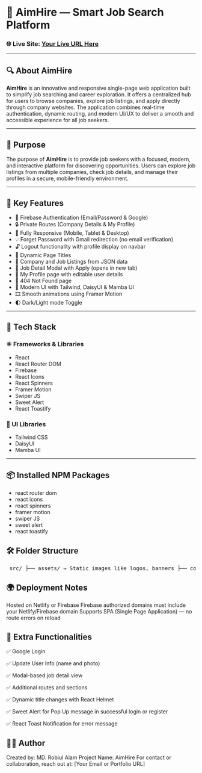 # 🎯 AimHire — Smart Job Search Platform

### 🌐 Live Site: [Your Live URL Here](https://aim-hire-auth.web.app/) 

---

## 🔍 About AimHire

**AimHire** is an innovative and responsive single-page web application built to simplify job searching and career exploration. It offers a centralized hub for users to browse companies, explore job listings, and apply directly through company websites. The application combines real-time authentication, dynamic routing, and modern UI/UX to deliver a smooth and accessible experience for all job seekers.

---

## 🎯 Purpose

The purpose of **AimHire** is to provide job seekers with a focused, modern, and interactive platform for discovering opportunities. Users can explore job listings from multiple companies, check job details, and manage their profiles in a secure, mobile-friendly environment.

---

## 🚀 Key Features

- 🔐 Firebase Authentication (Email/Password & Google)
- 🔒 Private Routes (Company Details & My Profile)
- 📱 Fully Responsive (Mobile, Tablet & Desktop)
- 💡 Forget Password with Gmail redirection (no email verification)
- 🔓 Logout functionality with profile display on navbar
- 🧭 Dynamic Page Titles
- 🏢 Company and Job Listings from JSON data
- 📄 Job Detail Modal with Apply (opens in new tab)
- 👤 My Profile page with editable user details
- 🚫 404 Not Found page
- 🎨 Modern UI with Tailwind, DaisyUI & Mamba UI
- 🎞️ Smooth animations using Framer Motion
- 🌓 Dark/Light mode Toggle

---

## 🧰 Tech Stack

### ⚛️ Frameworks & Libraries

- React
- React Router DOM
- Firebase
- React Icons
- React Spinners
- Framer Motion
- Swiper JS
- Sweet Alert
- React Toastify

### 🎨 UI Libraries

- Tailwind CSS
- DaisyUI
- Mamba UI

---

## 📦 Installed NPM Packages

- react router dom
- react icons
- react spinners
- framer motion
- swiper JS
- sweet alert
- react toastify


## 🛠️ Folder Structure
<pre> src/ ├── assets/ → Static images like logos, banners ├── components/ → Reusable UI components (Navbar, Footer, Modal, etc.) ├── context/ → Firebase authentication context (AuthProvider) ├── layouts/ → Layouts like MainLayout, PrivateRoute ├── pages/ │ ├── Auth/ → Login, Register, ForgetPassword │ ├── Company/ → CompanyDetails page (Private Route) │ ├── Home/ → Home, Hero, HowItWorks, Companies sections │ ├── Profile/ → MyProfile, UpdateProfile (Private Routes) │ └── NotFound/ → 404 Not Found page ├── routes/ → All app routes defined using React Router ├── App.jsx → Main application wrapper ├── main.jsx → Entry point (ReactDOM render) ├── index.css → Global and Tailwind/DaisyUI styles </pre>

## 🌍 Deployment Notes
Hosted on Netlify or Firebase
Firebase authorized domains must include your Netlify/Firebase domain
Supports SPA (Single Page Application) — no route errors on reload

## 🧪 Extra Functionalities
✅ Google Login

✅ Update User Info (name and photo)

✅ Modal-based job detail view

✅ Additional routes and sections

✅ Dynamic title changes with React Helmet

✅ Sweet Alert for Pop Up message in successful login or register

✅ React Toast Notification for error message


## 🧑‍💻 Author
Created by: MD. Robiul Alam
Project Name: AimHire
For contact or collaboration, reach out at: [Your Email or Portfolio URL]
